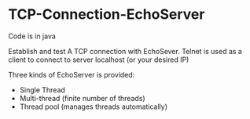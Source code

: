 # TCP-Connection-EchoServer

Code is in java

Establish and test A TCP connection with EchoSever.
Telnet is used as a client to connect to server localhost (or your desired IP)

Three kinds of EchoServer is provided:
* Single Thread 
* Multi-thread (finite number of threads)
* Thread pool (manages threads automatically)

